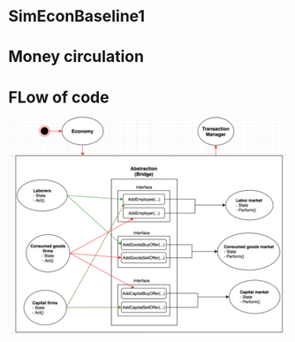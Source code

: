 # SimEconBaseline1
# Money circulation

# FLow of code
![Code flow](https://github.com/minhduccm/SimEconBaseline1/blob/master/simulation_code_flow_0.0.1.png)
